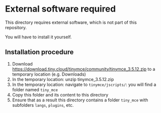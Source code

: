 # External software required

This directory requires external software, which is not part of this repository.

You will have to install it yourself.

## Installation procedure

1. Download https://download.tiny.cloud/tinymce/community/tinymce_3.5.12.zip to a temporary location (e.g. Downloads)
2. In the temporary location: unzip tinymce_3.5.12.zip
3. In the temporary location: navigate to `tinymce/jscripts/`: you will find a folder named `tiny_mce`
4. Copy this folder and its content to this directory
5. Ensure that as a result this directory contains a folder `tiny_mce` with subfolders `langs`, `plugins`, etc.